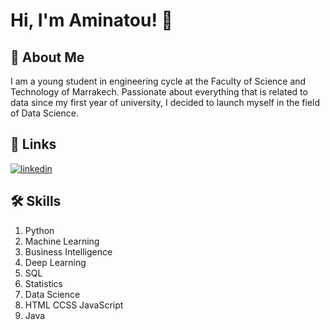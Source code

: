 
# Hi, I'm Aminatou! 👋


## 🚀 About Me
I am a young student in engineering cycle at the Faculty of Science and Technology of Marrakech.
Passionate about everything that is related to data since my first year of university, I decided to launch myself in the field of Data Science.

## 🔗 Links
[![linkedin](https://img.shields.io/badge/linkedin-0A66C2?style=for-the-badge&logo=linkedin&logoColor=white)](https://www.linkedin.com/in/aminatou-hamissou-2b492a21a/)



## 🛠 Skills
1. Python
2. Machine Learning
3. Business Intelligence
4. Deep Learning
5. SQL
6. Statistics
7. Data Science
8. HTML CCSS JavaScript
9. Java

